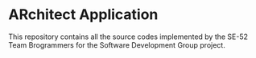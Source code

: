 # ARchitect Application
 This repository contains all the source codes implemented by the SE-52 Team Brogrammers for the Software Development Group project.
